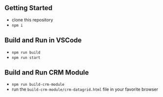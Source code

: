 ## Getting Started

- clone this repository
- `npm i`

## Build and Run in VSCode

- `npm run build`
- `npm run start`

## Build and Run CRM Module

- `npm run build-crm-module`
- run the `build-crm-module/crm-datagrid.html` file in your favorite browser
